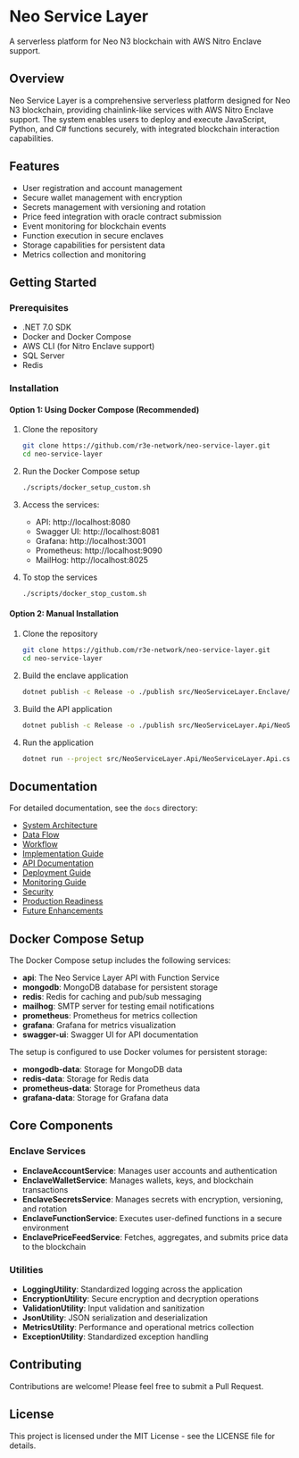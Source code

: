 # Neo Service Layer

A serverless platform for Neo N3 blockchain with AWS Nitro Enclave support.

## Overview

Neo Service Layer is a comprehensive serverless platform designed for Neo N3 blockchain, providing chainlink-like services with AWS Nitro Enclave support. The system enables users to deploy and execute JavaScript, Python, and C# functions securely, with integrated blockchain interaction capabilities.

## Features

- User registration and account management
- Secure wallet management with encryption
- Secrets management with versioning and rotation
- Price feed integration with oracle contract submission
- Event monitoring for blockchain events
- Function execution in secure enclaves
- Storage capabilities for persistent data
- Metrics collection and monitoring

## Getting Started

### Prerequisites

- .NET 7.0 SDK
- Docker and Docker Compose
- AWS CLI (for Nitro Enclave support)
- SQL Server
- Redis

### Installation

#### Option 1: Using Docker Compose (Recommended)

1. Clone the repository
   ```bash
   git clone https://github.com/r3e-network/neo-service-layer.git
   cd neo-service-layer
   ```

2. Run the Docker Compose setup
   ```bash
   ./scripts/docker_setup_custom.sh
   ```

3. Access the services:
   - API: http://localhost:8080
   - Swagger UI: http://localhost:8081
   - Grafana: http://localhost:3001
   - Prometheus: http://localhost:9090
   - MailHog: http://localhost:8025

4. To stop the services
   ```bash
   ./scripts/docker_stop_custom.sh
   ```

#### Option 2: Manual Installation

1. Clone the repository
   ```bash
   git clone https://github.com/r3e-network/neo-service-layer.git
   cd neo-service-layer
   ```

2. Build the enclave application
   ```bash
   dotnet publish -c Release -o ./publish src/NeoServiceLayer.Enclave/NeoServiceLayer.Enclave.csproj
   ```

3. Build the API application
   ```bash
   dotnet publish -c Release -o ./publish src/NeoServiceLayer.Api/NeoServiceLayer.Api.csproj
   ```

4. Run the application
   ```bash
   dotnet run --project src/NeoServiceLayer.Api/NeoServiceLayer.Api.csproj
   ```

## Documentation

For detailed documentation, see the `docs` directory:

- [System Architecture](docs/system_architecture.md)
- [Data Flow](docs/data_flow.md)
- [Workflow](docs/workflow.md)
- [Implementation Guide](docs/implementation.md)
- [API Documentation](docs/api-documentation.md)
- [Deployment Guide](docs/deployment-guide.md)
- [Monitoring Guide](docs/monitoring-guide.md)
- [Security](docs/security.md)
- [Production Readiness](docs/production-readiness.md)
- [Future Enhancements](docs/future-enhancements.md)

## Docker Compose Setup

The Docker Compose setup includes the following services:

- **api**: The Neo Service Layer API with Function Service
- **mongodb**: MongoDB database for persistent storage
- **redis**: Redis for caching and pub/sub messaging
- **mailhog**: SMTP server for testing email notifications
- **prometheus**: Prometheus for metrics collection
- **grafana**: Grafana for metrics visualization
- **swagger-ui**: Swagger UI for API documentation

The setup is configured to use Docker volumes for persistent storage:

- **mongodb-data**: Storage for MongoDB data
- **redis-data**: Storage for Redis data
- **prometheus-data**: Storage for Prometheus data
- **grafana-data**: Storage for Grafana data

## Core Components

### Enclave Services

- **EnclaveAccountService**: Manages user accounts and authentication
- **EnclaveWalletService**: Manages wallets, keys, and blockchain transactions
- **EnclaveSecretsService**: Manages secrets with encryption, versioning, and rotation
- **EnclaveFunctionService**: Executes user-defined functions in a secure environment
- **EnclavePriceFeedService**: Fetches, aggregates, and submits price data to the blockchain

### Utilities

- **LoggingUtility**: Standardized logging across the application
- **EncryptionUtility**: Secure encryption and decryption operations
- **ValidationUtility**: Input validation and sanitization
- **JsonUtility**: JSON serialization and deserialization
- **MetricsUtility**: Performance and operational metrics collection
- **ExceptionUtility**: Standardized exception handling

## Contributing

Contributions are welcome! Please feel free to submit a Pull Request.

## License

This project is licensed under the MIT License - see the LICENSE file for details.
